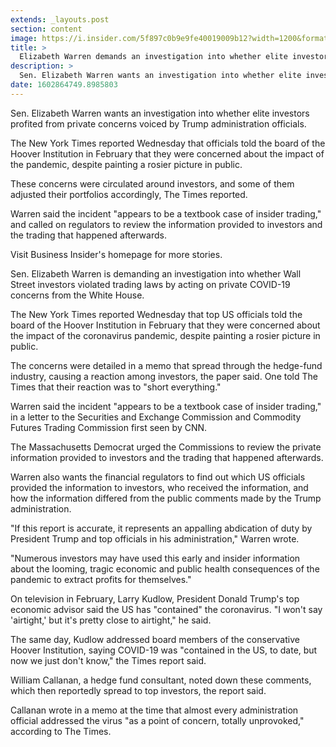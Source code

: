 ```yaml
--- 
extends: _layouts.post 
section: content 
image: https://i.insider.com/5f897c0b9e9fe40019009b12?width=1200&format=jpeg 
title: > 
  Elizabeth Warren demands an investigation into whether elite investors profited from the Trump administration's private warnings about COVID-19 
description: > 
  Sen. Elizabeth Warren wants an investigation into whether elite investors profited from private concerns voiced by Trump administration officials.Sen. Elizabeth Warren is demanding an investigation into whether Wall Street investors violated trading laws by acting on private COVID-19 concerns from the White House.The Massachusetts Democrat urged the Commissions to review the private information provided to investors and the trading that happened afterwards.The same day, Kudlow addressed board members of the conservative Hoover Institution, saying COVID-19 was "contained in the US, to date, but now we just don't know," the Times report said.William Callanan, a hedge fund consultant, noted down these comments, which then reportedly spread to top investors, the report said. 
date: 1602864749.8985803 
--- 
```

Sen. Elizabeth Warren wants an investigation into whether elite investors profited from private concerns voiced by Trump administration officials.

The New York Times reported Wednesday that officials told the board of the Hoover Institution in February that they were concerned about the impact of the pandemic, despite painting a rosier picture in public.

These concerns were circulated around investors, and some of them adjusted their portfolios accordingly, The Times reported.

Warren said the incident "appears to be a textbook case of insider trading," and called on regulators to review the information provided to investors and the trading that happened afterwards.

Visit Business Insider's homepage for more stories.

Sen. Elizabeth Warren is demanding an investigation into whether Wall Street investors violated trading laws by acting on private COVID-19 concerns from the White House.

The New York Times reported Wednesday that top US officials told the board of the Hoover Institution in February that they were concerned about the impact of the coronavirus pandemic, despite painting a rosier picture in public.

The concerns were detailed in a memo that spread through the hedge-fund industry, causing a reaction among investors, the paper said. One told The Times that their reaction was to "short everything."

Warren said the incident "appears to be a textbook case of insider trading," in a letter to the Securities and Exchange Commission and Commodity Futures Trading Commission first seen by CNN.

The Massachusetts Democrat urged the Commissions to review the private information provided to investors and the trading that happened afterwards.

Warren also wants the financial regulators to find out which US officials provided the information to investors, who received the information, and how the information differed from the public comments made by the Trump administration.

"If this report is accurate, it represents an appalling abdication of duty by President Trump and top officials in his administration," Warren wrote.

"Numerous investors may have used this early and insider information about the looming, tragic economic and public health consequences of the pandemic to extract profits for themselves."

On television in February, Larry Kudlow, President Donald Trump's top economic advisor said the US has "contained" the coronavirus. "I won't say 'airtight,' but it's pretty close to airtight," he said.

The same day, Kudlow addressed board members of the conservative Hoover Institution, saying COVID-19 was "contained in the US, to date, but now we just don't know," the Times report said.

William Callanan, a hedge fund consultant, noted down these comments, which then reportedly spread to top investors, the report said.

Callanan wrote in a memo at the time that almost every administration official addressed the virus "as a point of concern, totally unprovoked," according to The Times.
